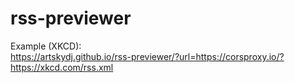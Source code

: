 # rss-previewer

Example (XKCD):  
https://artskydj.github.io/rss-previewer/?url=https://corsproxy.io/?https://xkcd.com/rss.xml
